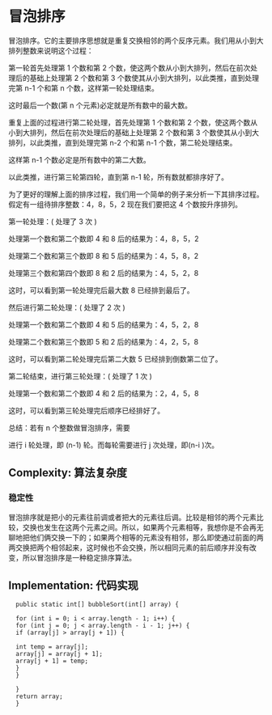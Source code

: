 # 冒泡排序

冒泡排序。它的主要排序思想就是重复交换相邻的两个反序元素。我们用从小到大排列整数来说明这个过程：

第一轮首先处理第 1 个数和第 2 个数，使这两个数从小到大排列，然后在前次处理后的基础上处理第 2 个数和第 3 个数使其从小到大排列，以此类推，直到处理完第 n-1 个和第 n 个数，这样第一轮处理结束。

这时最后一个数(第 n 个元素)必定就是所有数中的最大数。

重复上面的过程进行第二轮处理，首先处理第 1 个数和第 2 个数，使这两个数从小到大排列，然后在前次处理后的基础上处理第 2 个数和第 3 个数使其从小到大排列，以此类推，直到处理完第 n-2 个和第 n-1 个数，第二轮处理结束。

这样第 n-1 个数必定是所有数中的第二大数。

以此类推，进行第三轮第四轮，直到第 n-1 轮，所有数就都排序好了。

为了更好的理解上面的排序过程，我们用一个简单的例子来分析一下其排序过程。假定有一组待排序整数：4，8，5，2 现在我们要把这 4 个数按升序排列。

第一轮处理：( 处理了 3 次 )

处理第一个数和第二个数即 4 和 8 后的结果为：4，8，5，2

处理第二个数和第三个数即 8 和 5 后的结果为：4，5，8，2

处理第三个数和第四个数即 8 和 2 后的结果为：4，5，2，8

这时，可以看到第一轮处理完后最大数 8 已经排到最后了。

然后进行第二轮处理：( 处理了 2 次 )

处理第一个数和第二个数即 4 和 5 后的结果为：4，5，2，8

处理第二个数和第三个数即 5 和 2 后的结果为：4，2，5，8

这时，可以看到第二轮处理完后第二大数 5 已经排到倒数第二位了。

第二轮结束，进行第三轮处理：( 处理了 1 次 )

处理第一个数和第二个数即 4 和 2 后的结果为：2，4，5，8

这时，可以看到第三轮处理完后顺序已经排好了。

总结：若有 n 个整数做冒泡排序，需要

进行 i 轮处理，即 (n-1) 轮。而每轮需要进行 j 次处理，即(n-i )次。

## Complexity: 算法复杂度

### 稳定性

冒泡排序就是把小的元素往前调或者把大的元素往后调。比较是相邻的两个元素比较，交换也发生在这两个元素之间。所以，如果两个元素相等，我想你是不会再无聊地把他们俩交换一下的；如果两个相等的元素没有相邻，那么即使通过前面的两两交换把两个相邻起来，这时候也不会交换，所以相同元素的前后顺序并没有改变，所以冒泡排序是一种稳定排序算法。

## Implementation: 代码实现

```
  public static int[] bubbleSort(int[] array) {

  for (int i = 0; i < array.length - 1; i++) {
  for (int j = 0; j < array.length - i - 1; j++) {
  if (array[j] > array[j + 1]) {

  int temp = array[j];
  array[j] = array[j + 1];
  array[j + 1] = temp;
  }
  }

  }
  return array;
  }
```
